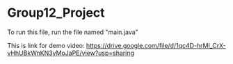 # Group12_Project

To run this file, run the file named "main.java"

This is link for demo video: https://drive.google.com/file/d/1qc4D-hrMl_CrX-vHhUBkWnKN3yMoJaPE/view?usp=sharing

